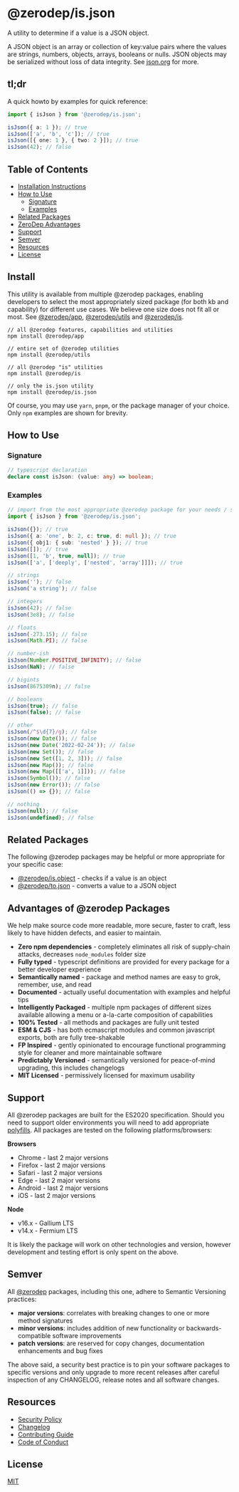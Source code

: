 # @zerodep/is.json

A utility to determine if a value is a JSON object.

A JSON object is an array or collection of key:value pairs where the values are strings, numbers, objects, arrays, booleans or nulls. JSON objects may be serialized without loss of data integrity. See [json.org](https://www.json.org) for more.

## tl;dr

A quick howto by examples for quick reference:

```typescript
import { isJson } from '@zerodep/is.json';

isJson({ a: 1 }); // true
isJson(['a', 'b', 'c']); // true
isJson([{ one: 1 }, { two: 2 }]); // true
isJson(42); // false
```

## Table of Contents

- [Installation Instructions](#install)
- [How to Use](#how-to-use)
  - [Signature](#signature)
  - [Examples](#examples)
- [Related Packages](#related-packages)
- [ZeroDep Advantages](#advantages-of-zerodep-packages)
- [Support](#support)
- [Semver](#semver)
- [Resources](#resources)
- [License](#license)

## Install

This utility is available from multiple @zerodep packages, enabling developers to select the most appropriately sized package (for both kb and capability) for different use cases. We believe one size does not fit all or most. See [@zerodep/app](https://www.npmjs.com/package/@zerodep/app), [@zerodep/utils](https://www.npmjs.com/package/@zerodep/utils) and [@zerodep/is](https://www.npmjs.com/package/@zerodep/is).

```
// all @zerodep features, capabilities and utilities
npm install @zerodep/app

// entire set of @zerodep utilities
npm install @zerodep/utils

// all @zerodep "is" utilities
npm install @zerodep/is

// only the is.json utility
npm install @zerodep/is.json
```

Of course, you may use `yarn`, `pnpm`, or the package manager of your choice. Only `npm` examples are shown for brevity.

## How to Use

### Signature

```typescript
// typescript declaration
declare const isJson: (value: any) => boolean;
```

### Examples

```typescript
// import from the most appropriate @zerodep package for your needs / specific use case (see the Install section above)
import { isJson } from '@zerodep/is.json';

isJson({}); // true
isJson({ a: 'one', b: 2, c: true, d: null }); // true
isJson({ obj1: { sub: 'nested' } }); // true
isJson([]); // true
isJson([1, 'b', true, null]); // true
isJson(['a', ['deeply', ['nested', 'array']]]); // true

// strings
isJson(''); // false
isJson('a string'); // false

// integers
isJson(42); // false
isJson(3e8); // false

// floats
isJson(-273.15); // false
isJson(Math.PI); // false

// number-ish
isJson(Number.POSITIVE_INFINITY); // false
isJson(NaN); // false

// bigints
isJson(8675309n); // false

// booleans
isJson(true); // false
isJson(false); // false

// other
isJson(/^$\d{7}/g); // false
isJson(new Date()); // false
isJson(new Date('2022-02-24')); // false
isJson(new Set()); // false
isJson(new Set([1, 2, 3])); // false
isJson(new Map()); // false
isJson(new Map([['a', 1]])); // false
isJson(Symbol()); // false
isJson(new Error()); // false
isJson(() => {}); // false

// nothing
isJson(null); // false
isJson(undefined); // false
```

## Related Packages

The following @zerodep packages may be helpful or more appropriate for your specific case:

- [@zerodep/is.object](https://www.npmjs.com/package/@zerodep/is.object) - checks if a value is an object
- [@zerodep/to.json](https://www.npmjs.com/package/@zerodep/to.json) - converts a value to a JSON object

## Advantages of @zerodep Packages

We help make source code more readable, more secure, faster to craft, less likely to have hidden defects, and easier to maintain.

- **Zero npm dependencies** - completely eliminates all risk of supply-chain attacks, decreases `node_modules` folder size
- **Fully typed** - typescript definitions are provided for every package for a better developer experience
- **Semantically named** - package and method names are easy to grok, remember, use, and read
- **Documented** - actually useful documentation with examples and helpful tips
- **Intelligently Packaged** - multiple npm packages of different sizes available allowing a menu or a-la-carte composition of capabilities
- **100% Tested** - all methods and packages are fully unit tested
- **ESM & CJS** - has both ecmascript modules and common javascript exports, both are fully tree-shakable
- **FP Inspired** - gently opinionated to encourage functional programming style for cleaner and more maintainable software
- **Predictably Versioned** - semantically versioned for peace-of-mind upgrading, this includes changelogs
- **MIT Licensed** - permissively licensed for maximum usability

## Support

All @zerodep packages are built for the ES2020 specification. Should you need to support older environments you will need to add appropriate [polyfills](https://developer.mozilla.org/en-US/docs/Glossary/Polyfill). All packages are tested on the following platforms/browsers:

**Browsers**

- Chrome - last 2 major versions
- Firefox - last 2 major versions
- Safari - last 2 major versions
- Edge - last 2 major versions
- Android - last 2 major versions
- iOS - last 2 major versions

**Node**

- v16.x - Gallium LTS
- v14.x - Fermium LTS

It is likely the package will work on other technologies and version, however development and testing effort is only spent on the above.

## Semver

All [@zerodep](https://github.com/cdepage/zerodep) packages, including this one, adhere to Semantic Versioning practices:

- **major versions**: correlates with breaking changes to one or more method signatures
- **minor versions**: includes addition of new functionality or backwards-compatible software improvements
- **patch versions**: are reserved for copy changes, documentation enhancements and bug fixes

The above said, a security best practice is to pin your software packages to specific versions and only upgrade to more recent releases after careful inspection of any CHANGELOG, release notes and all software changes.

## Resources

- [Security Policy](https://github.com/cdepage/zerodep/blob/main/SECURITY.md)
- [Changelog](https://github.com/cdepage/zerodep/blob/main/packages/is/is.json/CHANGELOG.md)
- [Contributing Guide](https://github.com/cdepage/zerodep/blob/main/CONTRIBUTING.md)
- [Code of Conduct](https://github.com/cdepage/zerodep/blob/main/CODE_OF_CONDUCT.md)

## License

[MIT](https://github.com/cdepage/zerodep/blob/main/LICENSE)
